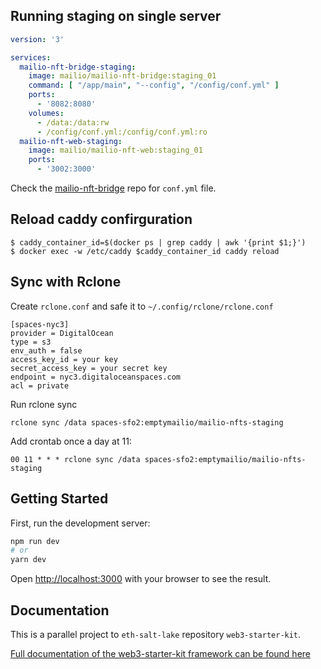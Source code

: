 
## Running staging on single server

```yaml
version: '3'

services:
  mailio-nft-bridge-staging:
    image: mailio/mailio-nft-bridge:staging_01
    command: [ "/app/main", "--config", "/config/conf.yml" ]
    ports:
      - '8082:8080'
    volumes:
      - /data:/data:rw
      - /config/conf.yml:/config/conf.yml:ro
  mailio-nft-web-staging:
    image: mailio/mailio-nft-web:staging_01
    ports: 
      - '3002:3000'
```

Check the [mailio-nft-bridge](https://github.com/mailio/mailio-nft-bridge) repo for `conf.yml` file.

## Reload caddy confirguration
```
$ caddy_container_id=$(docker ps | grep caddy | awk '{print $1;}')
$ docker exec -w /etc/caddy $caddy_container_id caddy reload
```

## Sync with Rclone

Create `rclone.conf` and safe it to `~/.config/rclone/rclone.conf`
```
[spaces-nyc3]
provider = DigitalOcean
type = s3
env_auth = false
access_key_id = your key
secret_access_key = your secret key 
endpoint = nyc3.digitaloceanspaces.com
acl = private
```

Run rclone sync
```
rclone sync /data spaces-sfo2:emptymailio/mailio-nfts-staging
```

Add crontab once a day at 11:
```
00 11 * * * rclone sync /data spaces-sfo2:emptymailio/mailio-nfts-staging
```

## Getting Started

First, run the development server:

```bash
npm run dev
# or
yarn dev
```

Open [http://localhost:3000](http://localhost:3000) with your browser to see the result.

## Documentation

This is a parallel project to `eth-salt-lake` repository `web3-starter-kit`. 

[Full documentation of the web3-starter-kit framework can be found here](https://github.com/eth-salt-lake/web3-starter-kit)